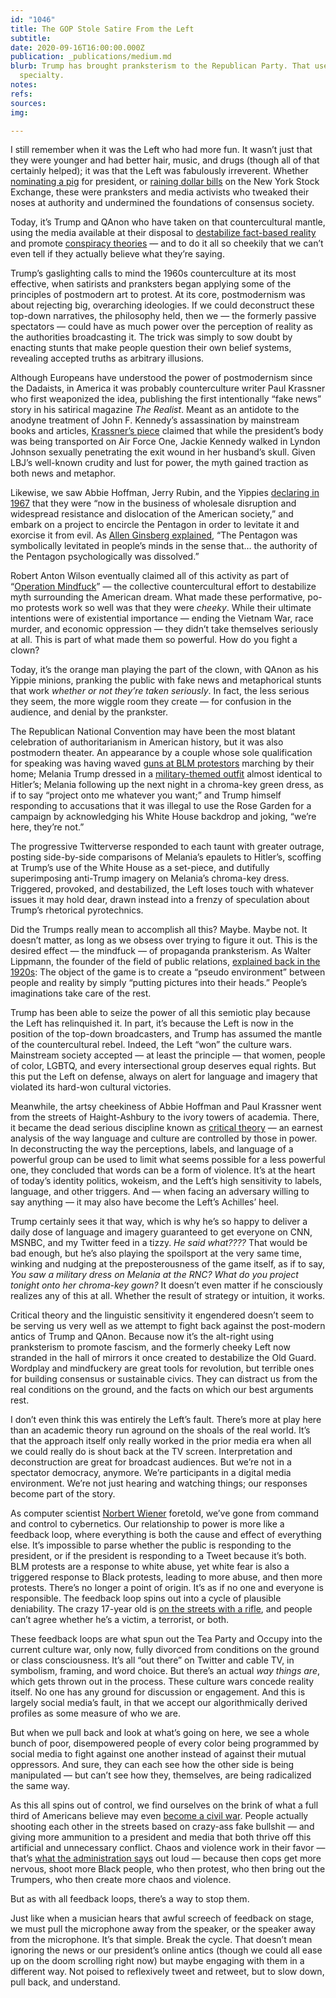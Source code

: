 ```yaml
---
id: "1046"
title: The GOP Stole Satire From the Left
subtitle: 
date: 2020-09-16T16:00:00.000Z
publication: _publications/medium.md
blurb: Trump has brought pranksterism to the Republican Party. That used to be liberals’
  specialty.
notes: 
refs: 
sources: 
img: 

---
```

I still remember when it was the Left who had more fun. It wasn’t just that they were younger and had better hair, music, and drugs (though all of that certainly helped); it was that the Left was fabulously irreverent. Whether [nominating a pig](https://en.wikipedia.org/wiki/Pigasus_(politics)) for president, or [raining dollar bills](https://www.thenation.com/article/archive/it-was-50-years-ago-today-abbie-hoffman-threw-money-at-the-new-york-stock-exchange/) on the New York Stock Exchange, these were pranksters and media activists who tweaked their noses at authority and undermined the foundations of consensus society.

Today, it’s Trump and QAnon who have taken on that countercultural mantle, using the media available at their disposal to [destabilize fact-based reality](https://www.theatlantic.com/ideas/archive/2019/06/donald-trumps-sinister-assault-truth/591925/) and promote [conspiracy theories](https://www.washingtonpost.com/opinions/2020/08/24/trumps-ugly-new-conspiracy-theory-only-underscores-his-weakness/) — and to do it all so cheekily that we can’t even tell if they actually believe what they’re saying.

Trump’s gaslighting calls to mind the 1960s counterculture at its most effective, when satirists and pranksters began applying some of the principles of postmodern art to protest. At its core, postmodernism was about rejecting big, overarching ideologies. If we could deconstruct these top-down narratives, the philosophy held, then we — the formerly passive spectators — could have as much power over the perception of reality as the authorities broadcasting it. The trick was simply to sow doubt by enacting stunts that make people question their own belief systems, revealing accepted truths as arbitrary illusions.

Although Europeans have understood the power of postmodernism since the Dadaists, in America it was probably counterculture writer Paul Krassner who first weaponized the idea, publishing the first intentionally “fake news” story in his satirical magazine _The Realist_. Meant as an antidote to the anodyne treatment of John F. Kennedy’s assassination by mainstream books and articles, [Krassner’s piece](http://www.ep.tc/realist/74/) claimed that while the president’s body was being transported on Air Force One, Jackie Kennedy walked in Lyndon Johnson sexually penetrating the exit wound in her husband’s skull. Given LBJ’s well-known crudity and lust for power, the myth gained traction as both news and metaphor.

Likewise, we saw Abbie Hoffman, Jerry Rubin, and the Yippies [declaring in 1967](https://www.smithsonianmag.com/smithsonian-institution/how-rag-tag-group-acid-dropping-activists-tried-levitate-pentagon-180965338/) that they were “now in the business of wholesale disruption and widespread resistance and dislocation of the American society,” and embark on a project to encircle the Pentagon in order to levitate it and exorcise it from evil. As [Allen Ginsberg explained](https://www.smithsonianmag.com/smithsonian-institution/how-rag-tag-group-acid-dropping-activists-tried-levitate-pentagon-180965338/), “The Pentagon was symbolically levitated in people’s minds in the sense that… the authority of the Pentagon psychologically was dissolved.”

Robert Anton Wilson eventually claimed all of this activity as part of “[Operation Mindfuck](https://medium.com/team-human/operation-mindfuck-2-0-358f9d237174)” — the collective countercultural effort to destabilize myth surrounding the American dream. What made these performative, po-mo protests work so well was that they were _cheeky_. While their ultimate intentions were of existential importance — ending the Vietnam War, race murder, and economic oppression — they didn’t take themselves seriously at all. This is part of what made them so powerful. How do you fight a clown?

Today, it’s the orange man playing the part of the clown, with QAnon as his Yippie minions, pranking the public with fake news and metaphorical stunts that work _whether or not they’re taken seriously_. In fact, the less serious they seem, the more wiggle room they create — for confusion in the audience, and denial by the prankster.

The Republican National Convention may have been the most blatant celebration of authoritarianism in American history, but it was also postmodern theater. An appearance by a couple whose sole qualification for speaking was having waved [guns at BLM protestors](https://www.stltoday.com/news/local/metro/the-st-louis-couple-charged-with-waving-guns-at-protesters-have-a-long-history-of/article_281d9989-373e-53c3-abcb-ecd0225dd287.html) marching by their home; Melania Trump dressed in a [military-themed outfit](https://gen.medium.com/republican-women-were-ready-for-war-on-night-two-of-the-rnc-699d53e6bd64) almost identical to Hitler’s; Melania following up the next night in a chroma-key green dress, as if to say “project onto me whatever you want;” and Trump himself responding to accusations that it was illegal to use the Rose Garden for a campaign by acknowledging his White House backdrop and joking, “we’re here, they’re not.”

The progressive Twitterverse responded to each taunt with greater outrage, posting side-by-side comparisons of Melania’s epaulets to Hitler’s, scoffing at Trump’s use of the White House as a set-piece, and dutifully superimposing anti-Trump imagery on Melania’s chroma-key dress. Triggered, provoked, and destabilized, the Left loses touch with whatever issues it may hold dear, drawn instead into a frenzy of speculation about Trump’s rhetorical pyrotechnics.

Did the Trumps really mean to accomplish all this? Maybe. Maybe not. It doesn’t matter, as long as we obsess over trying to figure it out. This is the desired effect — the mindfuck — of propaganda pranksterism. As Walter Lippmann, the founder of the field of public relations, [explained back in the 1920s](https://en.wikipedia.org/wiki/Public_Opinion_(book)): The object of the game is to create a “pseudo environment” between people and reality by simply “putting pictures into their heads.” People’s imaginations take care of the rest.

Trump has been able to seize the power of all this semiotic play because the Left has relinquished it. In part, it’s because the Left is now in the position of the top-down broadcasters, and Trump has assumed the mantle of the countercultural rebel. Indeed, the Left “won” the culture wars. Mainstream society accepted — at least the principle — that women, people of color, LGBTQ, and every intersectional group deserves equal rights. But this put the Left on defense, always on alert for language and imagery that violated its hard-won cultural victories.

Meanwhile, the artsy cheekiness of Abbie Hoffman and Paul Krassner went from the streets of Haight-Ashbury to the ivory towers of academia. There, it became the dead serious discipline known as [critical theory](https://areomagazine.com/2020/06/09/intersectionality-an-excerpt-from-cynical-theories/) — an earnest analysis of the way language and culture are controlled by those in power. In deconstructing the way the perceptions, labels, and language of a powerful group can be used to limit what seems possible for a less powerful one, they concluded that words can be a form of violence. It’s at the heart of today’s identity politics, wokeism, and the Left’s high sensitivity to labels, language, and other triggers. And — when facing an adversary willing to say anything — it may also have become the Left’s Achilles’ heel.

Trump certainly sees it that way, which is why he’s so happy to deliver a daily dose of language and imagery guaranteed to get everyone on CNN, MSNBC, and my Twitter feed in a tizzy. _He said what????_ That would be bad enough, but he’s also playing the spoilsport at the very same time, winking and nudging at the preposterousness of the game itself, as if to say, _You saw a military dress on Melania at the RNC? What do you project tonight onto her chroma-key gown?_ It doesn’t even matter if he consciously realizes any of this at all. Whether the result of strategy or intuition, it works.

Critical theory and the linguistic sensitivity it engendered doesn’t seem to be serving us very well as we attempt to fight back against the post-modern antics of Trump and QAnon. Because now it’s the alt-right using pranksterism to promote fascism, and the formerly cheeky Left now stranded in the hall of mirrors it once created to destabilize the Old Guard. Wordplay and mindfuckery are great tools for revolution, but terrible ones for building consensus or sustainable civics. They can distract us from the real conditions on the ground, and the facts on which our best arguments rest.

I don’t even think this was entirely the Left’s fault. There’s more at play here than an academic theory run aground on the shoals of the real world. It’s that the approach itself only really worked in the prior media era when all we could really do is shout back at the TV screen. Interpretation and deconstruction are great for broadcast audiences. But we’re not in a spectator democracy, anymore. We’re participants in a digital media environment. We’re not just hearing and watching things; our responses become part of the story.

As computer scientist [Norbert Wiener](https://en.wikipedia.org/wiki/Cybernetics:_Or_Control_and_Communication_in_the_Animal_and_the_Machine) foretold, we’ve gone from command and control to cybernetics. Our relationship to power is more like a feedback loop, where everything is both the cause and effect of everything else. It’s impossible to parse whether the public is responding to the president, or if the president is responding to a Tweet because it’s both. BLM protests are a response to white abuse, yet white fear is also a triggered response to Black protests, leading to more abuse, and then more protests. There’s no longer a point of origin. It’s as if no one and everyone is responsible. The feedback loop spins out into a cycle of plausible deniability. The crazy 17-year old is [on the streets with a rifle](https://www.cnn.com/2020/08/27/us/kenosha-wisconsin-shooting-suspect/index.html), and people can’t agree whether he’s a victim, a terrorist, or both.

These feedback loops are what spun out the Tea Party and Occupy into the current culture war, only now, fully divorced from conditions on the ground or class consciousness. It’s all “out there” on Twitter and cable TV, in symbolism, framing, and word choice. But there’s an actual _way things are_, which gets thrown out in the process. These culture wars concede reality itself. No one has any ground for discussion or engagement. And this is largely social media’s fault, in that we accept our algorithmically derived profiles as some measure of who we are.

But when we pull back and look at what’s going on here, we see a whole bunch of poor, disempowered people of every color being programmed by social media to fight against one another instead of against their mutual oppressors. And sure, they can each see how the other side is being manipulated — but can’t see how they, themselves, are being radicalized the same way.

As this all spins out of control, we find ourselves on the brink of what a full third of Americans believe may even [become a civil war](https://www.usatoday.com/story/news/politics/onpolitics/2018/06/27/civil-war-likely-voters-say-rasmussen-poll/740731002/). People actually shooting each other in the streets based on crazy-ass fake bullshit — and giving more ammunition to a president and media that both thrive off this artificial and unnecessary conflict. Chaos and violence work in their favor — that’s [what the administration says](https://www.marketwatch.com/story/kellyanne-conway-says-the-quiet-part-out-loud-chaos-and-violence-will-get-trump-reelected-11598550026) out loud — because then cops get more nervous, shoot more Black people, who then protest, who then bring out the Trumpers, who then create more chaos and violence.

But as with all feedback loops, there’s a way to stop them.

Just like when a musician hears that awful screech of feedback on stage, we must pull the microphone away from the speaker, or the speaker away from the microphone. It’s that simple. Break the cycle. That doesn’t mean ignoring the news or our president’s online antics (though we could all ease up on the doom scrolling right now) but maybe engaging with them in a different way. Not poised to reflexively tweet and retweet, but to slow down, pull back, and understand.